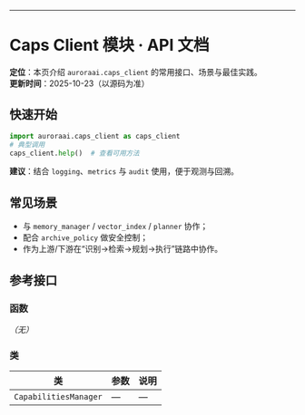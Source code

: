 ---
# Caps Client 模块 · API 文档

<div class="doc-card">
<strong>定位</strong>：本页介绍 <code>auroraai.caps_client</code> 的常用接口、场景与最佳实践。<br/>
<strong>更新时间</strong>：2025-10-23（以源码为准）
</div>

## 快速开始
```python
import auroraai.caps_client as caps_client
# 典型调用
caps_client.help()  # 查看可用方法
```

<div class="callout tip">
<b>建议</b>：结合 <code>logging</code>、<code>metrics</code> 与 <code>audit</code> 使用，便于观测与回溯。
</div>

## 常见场景
- 与 <code>memory_manager</code> / <code>vector_index</code> / <code>planner</code> 协作；
- 配合 <code>archive_policy</code> 做安全控制；
- 作为上游/下游在“识别→检索→规划→执行”链路中协作。

## 参考接口

### 函数
_（无）_


### 类
| 类 | 参数 | 说明 |
|---|---|---|
| `CapabilitiesManager` | — | — |

